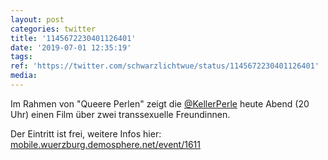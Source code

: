 ```yaml
---
layout: post
categories: twitter
title: '1145672230401126401'
date: '2019-07-01 12:35:19'
tags: 
ref: 'https://twitter.com/schwarzlichtwue/status/1145672230401126401'
media:
---
```

Im Rahmen von "Queere Perlen" zeigt die [@KellerPerle](https://twitter.com/KellerPerle) heute Abend (20 Uhr) einen Film über zwei transsexuelle Freundinnen.



Der Eintritt ist frei, weitere Infos hier: [mobile.wuerzburg.demosphere.net/event/1611](https://mobile.wuerzburg.demosphere.net/event/1611) 

